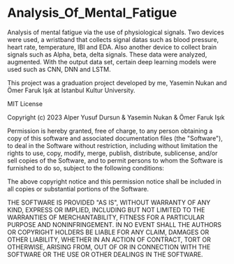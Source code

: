 # Analysis_Of_Mental_Fatigue
Analysis of mental fatigue via the use of physiological signals.
Two devices were used, a wristband that collects signal datas such as blood pressure, heart rate, temperature, IBI and EDA.
Also another device to collect brain signals such as Alpha, beta, delta signals.
These data were analyzed, augmented.
With the output data set, certain deep learning models were used such as CNN, DNN and LSTM.

This project was a graduation project developed by me, Yasemin Nukan and Ömer Faruk Işık at Istanbul Kultur University.


MIT License

Copyright (c) 2023 Alper Yusuf Dursun & Yasemin Nukan & Ömer Faruk Işık

Permission is hereby granted, free of charge, to any person obtaining a copy
of this software and associated documentation files (the "Software"), to deal
in the Software without restriction, including without limitation the rights
to use, copy, modify, merge, publish, distribute, sublicense, and/or sell
copies of the Software, and to permit persons to whom the Software is
furnished to do so, subject to the following conditions:

The above copyright notice and this permission notice shall be included in all
copies or substantial portions of the Software.

THE SOFTWARE IS PROVIDED "AS IS", WITHOUT WARRANTY OF ANY KIND, EXPRESS OR
IMPLIED, INCLUDING BUT NOT LIMITED TO THE WARRANTIES OF MERCHANTABILITY,
FITNESS FOR A PARTICULAR PURPOSE AND NONINFRINGEMENT. IN NO EVENT SHALL THE
AUTHORS OR COPYRIGHT HOLDERS BE LIABLE FOR ANY CLAIM, DAMAGES OR OTHER
LIABILITY, WHETHER IN AN ACTION OF CONTRACT, TORT OR OTHERWISE, ARISING FROM,
OUT OF OR IN CONNECTION WITH THE SOFTWARE OR THE USE OR OTHER DEALINGS IN THE
SOFTWARE.
